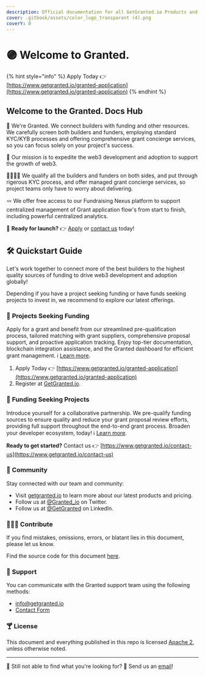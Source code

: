 ```yaml
---
description: Official documentation for all GetGranted.io Products and Services.
cover: .gitbook/assets/color_logo_transparent (4).png
coverY: 0
---
```


# 🟣 Welcome to Granted.

{% hint style="info" %}
Apply Today 👉 [https://www.getgranted.io/granted-application](https://www.getgranted.io/granted-application)
{% endhint %}

## Welcome to the Granted. Docs Hub

👋 We're Granted. We connect builders with funding and other resources. We carefully screen both builders and funders, employing standard KYC/KYB processes and offering comprehensive grant concierge services, so you can focus solely on your project's success.

🎯 Our mission is to expedite the web3 development and adoption to support the growth of web3.

🫱🏾‍🫲🏼 We qualify all the builders and funders on both sides, and put through rigerous KYC process, and offer managed grant concierge services, so project teams only have to worry about delivering.&#x20;

🪢 We offer free access to our Fundraising Nexus platform to support centralized management of Grant application flow's from start to finish, including powerful centralized analytics.

🚀 **Ready for launch?** 👉 [Apply](https://www.getgranted.io/granted-application) or [contact us](mailto:info@getgranted.io) today!

## 🛠️ Quickstart Guide

Let's work together to connect more of the best builders to the highest quality sources of funding to drive web3 development and adoption globally!&#x20;

Depending if you have a project seeking funding or have funds seeking projects to invest in, we recommend to explore our latest offerings.

### 🤤 **Projects Seeking Funding**

Apply for a grant and benefit from our streamlined pre-qualification process, tailored matching with grant suppliers, comprehensive proposal support, and proactive application tracking. Enjoy top-tier documentation, blockchain integration assistance, and the Granted dashboard for efficient grant management. ℹ️ [Learn more](https://app.gitbook.com/o/7mbO0XE4HgktetoAS2Lk/s/cEK4Mw8mNUBELtyOcWUl/).

1. Apply Today 👉 [https://www.getgranted.io/granted-application](https://www.getgranted.io/granted-application)
2. Register at [GetGranted.io](http://getgranted.io).

### 🏦 **Funding Seeking Projects**

Introduce yourself for a collaborative partnership. We pre-qualify funding sources to ensure quality and reduce your grant proposal review efforts, providing full support throughout the end-to-end grant process. Broaden your developer ecosystem, today! ℹ️ [Learn more](https://app.gitbook.com/o/7mbO0XE4HgktetoAS2Lk/s/cEK4Mw8mNUBELtyOcWUl/).

**Ready to get started?** Contact us 👉 [https://www.getgranted.io/contact-us](https://www.getgranted.io/contact-us)

### 💬 Community

Stay connected with our team and community:

* Visit [getgranted.io](https://getgranted.io) to learn more about our latest products and pricing.
* Follow us at [@Granted\_io](https://twitter.com/Granted\_io) on Twitter.
* Follow us at [@GetGranted](https://www.linkedin.com/company/get-granted/) on LinkedIn.

### 👨🏿‍💻 Contribute

If you find mistakes, omissions, errors, or blatant lies in this document, please let us know.

Find the source code for this document [here](https://github.com/getgranted-io/granted-docs-hub).

### 🛟 Support

You can communicate with the Granted support team using the following methods:

* [info@getgranted.io](mailto:info@getgranted.io)
* [Contact Form](https://www.getgranted.io/contact-us)

### 🍸 License

This document and everything published in this repo is licensed [Apache 2](https://www.apache.org/licenses/LICENSE-2.0), unless otherwise noted.

***

👀 Still not able to find what you're looking for? 💌 Send us an [email](https://app.gitbook.com/u/ES88N8fea9WmEWPzzwX8JLy4fEv2)!
